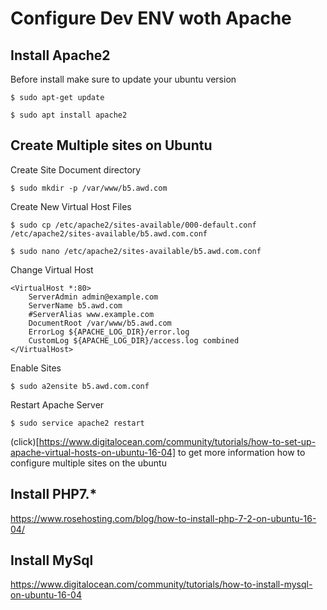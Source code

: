 # Configure Dev ENV woth Apache

## Install Apache2 

Before install make sure to update your ubuntu version

    $ sudo apt-get update

    $ sudo apt install apache2

## Create Multiple sites on Ubuntu


Create Site Document directory 

    $ sudo mkdir -p /var/www/b5.awd.com


Create New Virtual Host Files

    $ sudo cp /etc/apache2/sites-available/000-default.conf /etc/apache2/sites-available/b5.awd.com.conf

    $ sudo nano /etc/apache2/sites-available/b5.awd.com.conf

Change Virtual Host

    <VirtualHost *:80>
        ServerAdmin admin@example.com
        ServerName b5.awd.com
        #ServerAlias www.example.com
        DocumentRoot /var/www/b5.awd.com
        ErrorLog ${APACHE_LOG_DIR}/error.log
        CustomLog ${APACHE_LOG_DIR}/access.log combined
    </VirtualHost>

Enable Sites
    
    $ sudo a2ensite b5.awd.com.conf


Restart Apache Server

    $ sudo service apache2 restart


(click)[https://www.digitalocean.com/community/tutorials/how-to-set-up-apache-virtual-hosts-on-ubuntu-16-04]
to get more information how to configure multiple sites on the ubuntu


## Install PHP7.*

https://www.rosehosting.com/blog/how-to-install-php-7-2-on-ubuntu-16-04/


## Install MySql

https://www.digitalocean.com/community/tutorials/how-to-install-mysql-on-ubuntu-16-04



